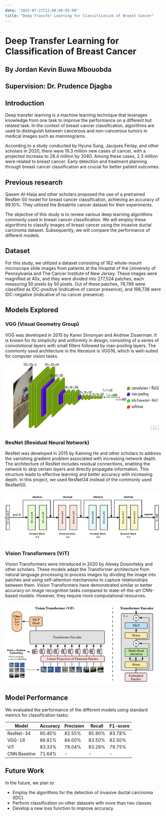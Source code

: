 ```yaml
---
date: "2023-07-21T12:00:00-05:00"
title: "Deep Transfer Learning for Classification of Breast Cancer"
---
```




# Deep Transfer Learning for Classification of Breast Cancer

## By Jordan Kevin Buwa Mbouobda
## Supervision: Dr. Prudence Djagba

## Introduction

Deep transfer learning is a machine learning technique that leverages knowledge from one task to improve the performance on a different but related task. In the context of breast cancer classification, algorithms are used to distinguish between cancerous and non-cancerous tumors in medical images such as mammograms.

According to a study conducted by Hyuna Sung, Jacques Ferlay, and other scholars in 2020, there were 19.3 million new cases of cancer, with a projected increase to 28.4 million by 2040. Among these cases, 2.3 million were related to breast cancer. Early detection and treatment planning through breast cancer classification are crucial for better patient outcomes.

## Previous research

Qasem Al-Haija and other scholars proposed the use of a pretrained ResNet-50 model for breast cancer classification, achieving an accuracy of 99.10%. They utilized the BreakHis cancer dataset for their experiments.

The objective of this study is to review various deep learning algorithms commonly used in breast cancer classification. We will employ these algorithms to classify images of breast cancer using the invasive ductal carcinoma dataset. Subsequently, we will compare the performance of different models.

## Dataset

For this study, we utilized a dataset consisting of 162 whole-mount microscope slide images from patients at the Hospital of the University of Pennsylvania and The Cancer Institute of New Jersey. These images were magnified at 40x, and they were divided into 277,524 patches, each measuring 50 pixels by 50 pixels. Out of these patches, 78,786 were classified as IDC-positive (indicative of cancer presence), and 198,738 were IDC-negative (indicative of no cancer presence).

## Models Explored

### VGG (Visual Geometry Group)

VGG was developed in 2015 by Karen Simonyan and Andrew Zisserman. It is known for its simplicity and uniformity in design, consisting of a series of convolutional layers with small filters followed by max-pooling layers. The commonly used architecture in the literature is VGG16, which is well-suited for computer vision tasks.

![VGG16 diagram](/images/vgg-16.jpg)

### ResNet (Residual Neural Network)

ResNet was developed in 2015 by Kaiming He and other scholars to address the vanishing gradient problem associated with increasing network depth. The architecture of ResNet includes residual connections, enabling the network to skip certain layers and directly propagate information. This structure leads to effective learning and better accuracy with increasing depth. In this project, we used ResNet34 instead of the commonly used ResNet50.

![Resnet34 diagram](/images/Architecture-of-ResNet34-29.png)

### Vision Transformers (ViT)

Vision Transformers were introduced in 2020 by Alexey Dosovitskiy and other scholars. These models adapt the Transformer architecture from natural language processing to process images by dividing the image into patches and using self-attention mechanisms to capture relationships between them. Vision Transformers have demonstrated similar or better accuracy on image recognition tasks compared to state-of-the-art CNN-based models. However, they require more computational resources.

![Vision Transformers diagram](/images/vit_figure.png)

## Model Performance

We evaluated the performance of the different models using standard metrics for classification tasks:

| Model      | Accuracy | Precision | Recall  | F1-score |
|------------|----------|-----------|---------|---------|
| ResNet-34  | 90.40%   | 82.55%    | 85.90%  | 83.78%  |
| VGG-16     | 86.81%   | 84.00%    | 83.50%  | 82.50%  |
| ViT        | 83.33%   | 78.04%    | 83.28%  | 79.75%  |
| CNN Baseline| 71.64%  |   -      |    -    |    -    |

## Future Work

In the future, we plan to:
- Employ the algorithms for the detection of invasive ductal carcinoma (IDC).
- Perform classification on other datasets with more than two classes.
- Develop a new loss function to improve accuracy.

